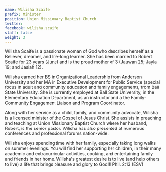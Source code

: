 ```yaml
---
name: Wilisha Scaife
prefix: Minister
position: Union Missionary Baptist Church
twitter: 
facebook: wilisha.scaife
staff: false
weight: 3
---
```


Wilisha Scaife is a passionate woman of God who describes herself as a Believer, dreamer, and life-long learner. She has been married to Robert Scaife for 23 years (June) and is the proud mother of 3 (Jauwan 25; Jayla 19; and Jasiah 12).

Wilisha earned her BS in Organizational Leadership from Anderson University and her MA in Executive Development for Public Service (special focus in adult and community education and family engagement), from Ball State University. She is currently employed at Ball State University, in the Elementary Education Department, as an instructor and a the Family-Community Engagement Liaison and Program Coordinator.

Along with her service as a child, family, and community advocate, Wilisha is a licensed minister of the Gospel of Jesus Christ. She assists in preaching and teaching at Union Missionary Baptist Church where her husband, Robert, is the senior pastor. Wilisha has also presented at numerous conferences and professional forums nation-wide.

Wilisha enjoys spending time with her family, especially taking long walks on summer evenings. You will find her supporting her children, in their many academic and extracurricular activities, cooking, and entertaining family and friends in her home. Wilisha's greatest desire is to live (and help others to live) a life that brings pleasure and glory to God!!! Phil. 2:13 (ESV)
